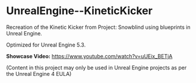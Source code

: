 # UnrealEngine--KineticKicker
Recreation of the Kinetic Kicker from Project: Snowblind using blueprints in Unreal Engine.

Optimized for Unreal Engine 5.3.

**Showcase Video:** https://www.youtube.com/watch?v=uUEix_BETjA

(Content in this project may only be used in Unreal Engine projects as per the Unreal Engine 4 EULA)
